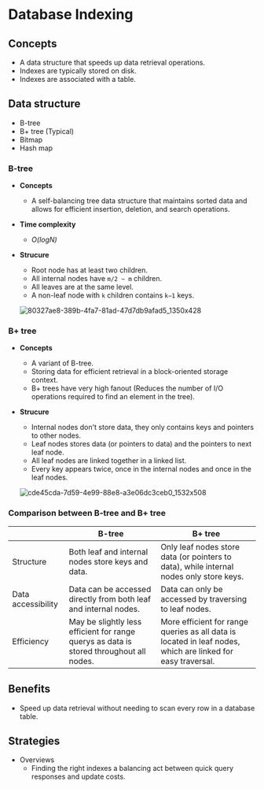 # Database Indexing

## Concepts
- A data structure that speeds up data retrieval operations.
- Indexes are typically stored on disk.
- Indexes are associated with a table.

## Data structure
- B-tree
- B+ tree (Typical)
- Bitmap
- Hash map

### B-tree
- **Concepts**
   - A self-balancing tree data structure that maintains sorted data and allows for efficient insertion, deletion, and search operations.
- **Time complexity**
   - *O(logN)*
- **Strucure**
   - Root node has at least two children.
   - All internal nodes have `m/2 ~ m` children.
   - All leaves are at the same level.
   - A non-leaf node with `k` children contains `k−1` keys.

  ![80327ae8-389b-4fa7-81ad-47d7db9afad5_1350x428](https://github.com/wuyichen24/system-design-knowledge/assets/8989447/013263dc-d108-4dd5-a6ab-19b340da6c38)

### B+ tree
- **Concepts**
   - A variant of B-tree.
   - Storing data for efficient retrieval in a block-oriented storage context.
   - B+ trees have very high fanout (Reduces the number of I/O operations required to find an element in the tree).
- **Strucure**
   - Internal nodes don't store data, they only contains keys and pointers to other nodes.
   - Leaf nodes stores data (or pointers to data) and the pointers to next leaf node.
   - All leaf nodes are linked together in a linked list.
   - Every key appears twice, once in the internal nodes and once in the leaf nodes.

  ![cde45cda-7d59-4e99-88e8-a3e06dc3ceb0_1532x508](https://github.com/wuyichen24/system-design-knowledge/assets/8989447/a69f3c2e-aa3b-452e-8ab4-1d7f131fb2d6)

 
### Comparison between B-tree and B+ tree
| | B-tree | B+ tree |
|---|---|---|
| Structure | Both leaf and internal nodes store keys and data. | Only leaf nodes store data (or pointers to data), while internal nodes only store keys. |
| Data accessibility | Data can be accessed directly from both leaf and internal nodes. | Data can only be accessed by traversing to leaf nodes. |
| Efficiency | May be slightly less efficient for range querys as data is stored throughout all nodes. | More efficient for range queries as all data is located in leaf nodes, which are linked for easy traversal. |

## Benefits
- Speed up data retrieval without needing to scan every row in a database table.

## Strategies
- Overviews
   - Finding the right indexes a balancing act between quick query responses and update costs.
